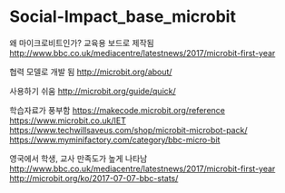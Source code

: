 # Social-Impact_base_microbit

왜 마이크로비트인가?
교육용 보드로 제작됨
http://www.bbc.co.uk/mediacentre/latestnews/2017/microbit-first-year

협력 모델로 개발 됨
http://microbit.org/about/

사용하기 쉬움
http://microbit.org/guide/quick/

학습자료가 풍부함
https://makecode.microbit.org/reference
https://www.microbit.co.uk/IET
https://www.techwillsaveus.com/shop/microbit-microbot-pack/
https://www.myminifactory.com/category/bbc-micro-bit

영국에서 학생, 교사 만족도가 높게 나타남
http://www.bbc.co.uk/mediacentre/latestnews/2017/microbit-first-year
http://microbit.org/ko/2017-07-07-bbc-stats/
